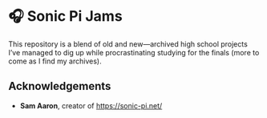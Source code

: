 # 🎧 Sonic Pi Jams
This repository is a blend of old and new—archived high school projects I’ve managed to dig up while procrastinating studying for the finals (more to come as I find my archives).

## Acknowledgements
- **Sam Aaron**, creator of https://sonic-pi.net/
